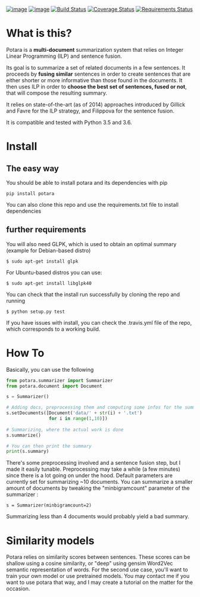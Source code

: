 [![image](https://img.shields.io/pypi/v/potara.svg)](https://pypi.org/project/potara/)
[![image](https://img.shields.io/pypi/pyversions/potara.svg)](https://pypi.org/project/potara/)
[![Build Status](https://travis-ci.org/sildar/potara.svg?branch=master)](https://travis-ci.org/sildar/potara)
[![Coverage Status](https://coveralls.io/repos/sildar/potara/badge.png?branch=master)](https://coveralls.io/r/sildar/potara?branch=master)
[![Requirements Status](https://requires.io/github/sildar/potara/requirements.svg?branch=master)](https://requires.io/github/sildar/potara/requirements/?branch=master)


# What is this?

Potara is a **multi-document** summarization system that relies on Integer
Linear Programming (ILP) and sentence fusion.

Its goal is to summarize a set of related documents in a few sentences.
It proceeds by **fusing similar** sentences in order to create sentences
that are either shorter or more informative than those found in the
documents.
It then uses ILP in order to **choose the best set of sentences, fused
or not**, that will compose the resulting summary.

It relies on state-of-the-art (as of 2014) approaches introduced by Gillick and
Favre for the ILP strategy, and Filippova for the sentence fusion.

It is compatible and tested with Python 3.5 and 3.6.

# Install

## The easy way

You should be able to install potara and its dependencies with pip

```
pip install potara
```

You can also clone this repo and use the requirements.txt file to install dependencies

## further requirements

You will also need GLPK, which is used to obtain an optimal summary
(example for Debian-based distro)

```
$ sudo apt-get install glpk
```

For Ubuntu-based distros you can use:
```
$ sudo apt-get install libglpk40
```

You can check that the install run successfully by cloning the repo and running

```
$ python setup.py test
```

If you have issues with install, you can check the .travis.yml file of the repo, which corresponds to a working build.

# How To

Basically, you can use the following

```python
from potara.summarizer import Summarizer
from potara.document import Document

s = Summarizer()

# Adding docs, preprocessing them and computing some infos for the summarizer
s.setDocuments([Document('data/' + str(i) + '.txt')
                for i in range(1,10)])
       
# Summarizing, where the actual work is done
s.summarize()

# You can then print the summary
print(s.summary)
```

There's some preprocessing involved and a sentence fusion step, but I
made it easily tunable. Preprocessing may take a while (a few minutes)
since there is a lot going on under the hood. Default parameters are 
currently set for summarizing ~10 documents. You can summarize a smaller
amount of documents by tweaking the "minbigramcount" parameter of the
summarizer :

`s = Summarizer(minbigramcount=2)`

Summarizing less than 4 documents would probably yield a bad
summary.

# Similarity models

Potara relies on similarity scores between sentences. These scores
can be shallow using a cosine similarity, or "deep" using gensim
Word2Vec semantic representation of words.
For the second use case, you'll want to train your own model or use
pretrained models. You may contact me if you want to use potara that way,
and I may create a tutorial on the matter for the occasion.
